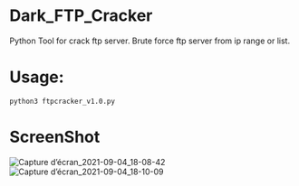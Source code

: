 # Dark_FTP_Cracker
Python Tool for crack ftp server.
Brute force ftp server from ip range or list.

# Usage:
`python3 ftpcracker_v1.0.py`


# ScreenShot
![Capture d’écran_2021-09-04_18-08-42](https://user-images.githubusercontent.com/89575931/132101083-e9bdc65e-ee7d-458a-896a-18f1e861b3ee.png)
![Capture d’écran_2021-09-04_18-10-09](https://user-images.githubusercontent.com/89575931/132101144-afb987b3-6c4e-480b-be0a-aadd5aebe8d3.png)

